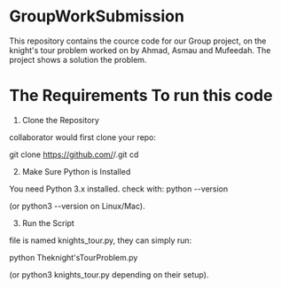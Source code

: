 # GroupWorkSubmission
This repository contains the cource code for our Group project, on the knight's tour problem worked on by Ahmad, Asmau and Mufeedah. The project shows a solution the problem.

# The Requirements To run this code
1. Clone the Repository

collaborator would first clone your repo:

git clone https://github.com/<your-username>/<repo-name>.git
cd <repo-name>

2. Make Sure Python is Installed

You need Python 3.x installed.
check with:
python --version

(or python3 --version on Linux/Mac).

3. Run the Script

file is named knights_tour.py, they can simply run:

python Theknight'sTourProblem.py


(or python3 knights_tour.py depending on their setup).
